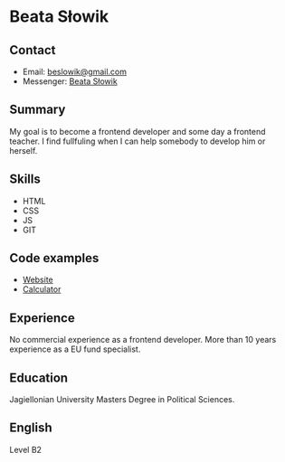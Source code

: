 # Beata Słowik
## Contact
* Email: [beslowik@gmail.com](mailto:beslowik@gmail.com)
* Messenger: [Beata Słowik](https://www.facebook.com/beata.slowik)

## Summary
My goal is to become a frontend developer and some day a frontend teacher. I find fullfuling when I can help somebody to develop him or herself.

## Skills
- HTML
- CSS
- JS
- GIT

## Code examples
- [Website](https://github.com/beaslowik/bhagaskara_website)
- [Calculator](https://github.com/beaslowik/calculator_jQuery)

## Experience
No commercial experience as a frontend developer. More than 10 years experience as a EU fund specialist.

## Education
Jagiellonian University Masters Degree in Political Sciences.

## English
Level B2

